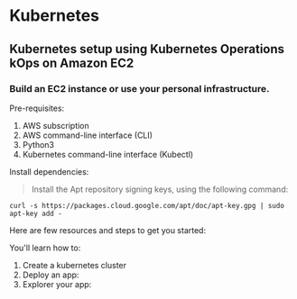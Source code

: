 
# Kubernetes

## Kubernetes setup using Kubernetes Operations kOps on Amazon EC2

### Build an EC2 instance or use your personal infrastructure.

Pre-requisites:

1. AWS subscription
2. AWS command-line interface (CLI)
3. Python3
4. Kubernetes command-line interface (Kubectl)

Install dependencies:

> Install the Apt repository signing keys, using the following command:
>
>>
```
curl -s https://packages.cloud.google.com/apt/doc/apt-key.gpg | sudo apt-key add -
```
>>

Here are few resources and steps to get you started:

You'll learn how to:

1. Create a kubernetes cluster
2. Deploy an app:
3. Explorer your app:

